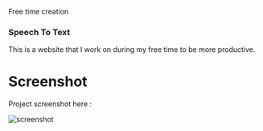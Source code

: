 Free time creation

### Speech To Text 
This is a website that I work on during my free time to be more productive.

# Screenshot
Project screenshot here :

![screenshot](https://github.com/Jooselleebew/Speech-To-Text/blob/rayzer/screenshot.jpg)



